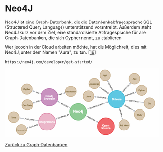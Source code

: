 # Neo4J

Neo4J ist eine Graph-Datenbank, die die Datenbankabfragesprache SQL (Structured Query Language) unterstützend vorantreibt. Außerdem steht Neo4J kurz vor dem Ziel, eine standardisierte Abfragesprache für alle Graph-Datenbanken, die sich Cypher nennt, zu etablieren.

Wer jedoch in der Cloud arbeiten möchte, hat die Möglichkeit, dies mit Neo4J, unter dem Namen "Aura", zu tun. [[16](https://www.bigdata-insider.de/graph-datenbanken-a-887332/)]

    https://neo4j.com/developer/get-started/

![Graph-Datenbank Neo4J](../images/Neo4J.png)

[Zurück zu Graph-Datenbanken](./Graphdatabase.md)
